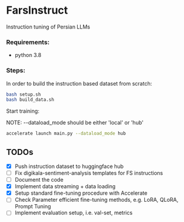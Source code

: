 # FarsInstruct
Instruction tuning of Persian LLMs

### Requirements:
- python 3.8

### Steps:
In order to build the instruction based dataset from scratch:
```bash
bash setup.sh
bash build_data.sh
```
Start training:

NOTE: --dataload_mode should be either 'local' or 'hub'
```bash
accelerate launch main.py --dataload_mode hub
```


## TODOs
- [x] Push instruction dataset to huggingface hub
- [ ] Fix digikala-sentiment-analysis templates for FS instructions
- [ ] Document the code
- [x] Implement data streaming + data loading 
- [x] Setup standard fine-tuning procedure with Accelerate
- [ ] Check Parameter efficient fine-tuning methods, e.g. LoRA, QLoRA, Prompt Tuning
- [ ] Implement evaluation setup, i.e. val-set, metrics
